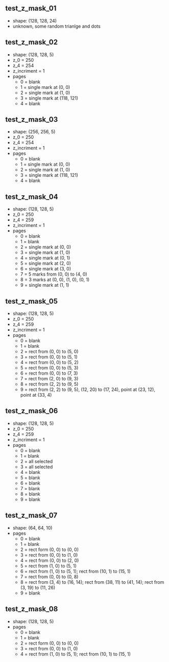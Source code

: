 ## test_z_mask_01
* shape: (128, 128, 24)
* unknown, some random trianlge and dots

## test_z_mask_02
* shape: (128, 128, 5)
* z_0 = 250 
* z_4 = 254
* z_incriment = 1
* pages
  * 0 = blank
  * 1 = single mark at (0, 0)
  * 2 = single mark at (1, 0)
  * 3 = single mark at (118, 121)
  * 4 = blank

## test_z_mask_03
* shape: (256, 256, 5)
* z_0 = 250 
* z_4 = 254
* z_incriment = 1
* pages
  * 0 = blank
  * 1 = single mark at (0, 0)
  * 2 = single mark at (1, 0)
  * 3 = single mark at (118, 121)
  * 4 = blank


## test_z_mask_04
* shape: (128, 128, 5)
* z_0 = 250 
* z_4 = 259
* z_incriment = 1
* pages
  * 0 = blank
  * 1 = blank
  * 2 = single mark at (0, 0)
  * 3 = single mark at (1, 0)
  * 4 = single mark at (0, 1)
  * 5 = single mark at (2, 0)
  * 6 = single mark at (3, 0)
  * 7 = 5 marks from (0, 0) to (4, 0)
  * 8 = 3 marks at (0, 0), (1, 0), (0, 1)
  * 9 = single mark at (1, 1)

## test_z_mask_05
* shape: (128, 128, 5)
* z_0 = 250 
* z_4 = 259
* z_incriment = 1
* pages
  * 0 = blank
  * 1 = blank
  * 2 = rect from (0, 0) to (5, 0)
  * 3 = rect from (0, 0) to (5, 1)
  * 4 = rect from (0, 0) to (5, 2)
  * 5 = rect from (0, 0) to (5, 3)
  * 6 = rect from (0, 0) to (7, 3)
  * 7 = rect from (2, 0) to (9, 3)
  * 8 = rect from (2, 2) to (9, 5)
  * 9 = rect from (2, 2) to (9, 5), (12, 20) to (17, 24), point at (23, 12), point at (33, 4)


## test_z_mask_06
* shape: (128, 128, 5)
* z_0 = 250 
* z_4 = 259
* z_incriment = 1
* pages
  * 0 = blank
  * 1 = blank
  * 2 = all selected
  * 3 = all selected
  * 4 = blank
  * 5 = blank
  * 6 = blank
  * 7 = blank
  * 8 = blank
  * 9 = blank

## test_z_mask_07
* shape: (64, 64, 10)
* pages
  * 0 = blank
  * 1 = blank 
  * 2 = rect form (0, 0) to (0, 0)
  * 3 = rect from (0, 0) to (1, 0)
  * 4 = rect from (0, 0) to (2, 0)
  * 5 = rect from (1, 0) to (5, 1)
  * 6 = rect from (1, 0) to (5, 1); rect from (10, 1) to (15, 1)
  * 7 = rect from (0, 0) to (0, 8)
  * 8 = rect from (3, 4) to (16, 14); rect from (38, 11) to (41, 14); rect from (3, 19) to (11, 26)
  * 9 = blank

## test_z_mask_08
* shape: (128, 128, 5)
* pages
  * 0 = blank
  * 1 = blank 
  * 2 = rect form (0, 0) to (0, 0)
  * 3 = rect from (0, 0) to (1, 0)
  * 4 = rect from (1, 0) to (5, 1); rect from (10, 1) to (15, 1)